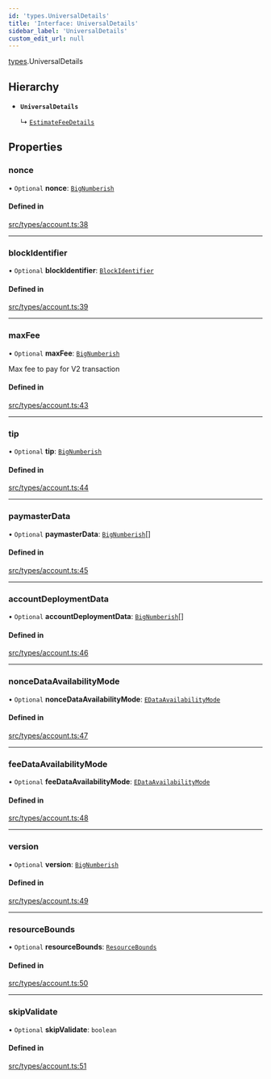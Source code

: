```yaml
---
id: 'types.UniversalDetails'
title: 'Interface: UniversalDetails'
sidebar_label: 'UniversalDetails'
custom_edit_url: null
---
```


[types](../namespaces/types.md).UniversalDetails

## Hierarchy

- **`UniversalDetails`**

  ↳ [`EstimateFeeDetails`](types.EstimateFeeDetails.md)

## Properties

### nonce

• `Optional` **nonce**: [`BigNumberish`](../namespaces/types.md#bignumberish)

#### Defined in

[src/types/account.ts:38](https://github.com/starknet-io/starknet.js/blob/v7.6.4/src/types/account.ts#L38)

---

### blockIdentifier

• `Optional` **blockIdentifier**: [`BlockIdentifier`](../namespaces/types.md#blockidentifier)

#### Defined in

[src/types/account.ts:39](https://github.com/starknet-io/starknet.js/blob/v7.6.4/src/types/account.ts#L39)

---

### maxFee

• `Optional` **maxFee**: [`BigNumberish`](../namespaces/types.md#bignumberish)

Max fee to pay for V2 transaction

#### Defined in

[src/types/account.ts:43](https://github.com/starknet-io/starknet.js/blob/v7.6.4/src/types/account.ts#L43)

---

### tip

• `Optional` **tip**: [`BigNumberish`](../namespaces/types.md#bignumberish)

#### Defined in

[src/types/account.ts:44](https://github.com/starknet-io/starknet.js/blob/v7.6.4/src/types/account.ts#L44)

---

### paymasterData

• `Optional` **paymasterData**: [`BigNumberish`](../namespaces/types.md#bignumberish)[]

#### Defined in

[src/types/account.ts:45](https://github.com/starknet-io/starknet.js/blob/v7.6.4/src/types/account.ts#L45)

---

### accountDeploymentData

• `Optional` **accountDeploymentData**: [`BigNumberish`](../namespaces/types.md#bignumberish)[]

#### Defined in

[src/types/account.ts:46](https://github.com/starknet-io/starknet.js/blob/v7.6.4/src/types/account.ts#L46)

---

### nonceDataAvailabilityMode

• `Optional` **nonceDataAvailabilityMode**: [`EDataAvailabilityMode`](../namespaces/types.RPC.RPCSPEC08.API.md#edataavailabilitymode-1)

#### Defined in

[src/types/account.ts:47](https://github.com/starknet-io/starknet.js/blob/v7.6.4/src/types/account.ts#L47)

---

### feeDataAvailabilityMode

• `Optional` **feeDataAvailabilityMode**: [`EDataAvailabilityMode`](../namespaces/types.RPC.RPCSPEC08.API.md#edataavailabilitymode-1)

#### Defined in

[src/types/account.ts:48](https://github.com/starknet-io/starknet.js/blob/v7.6.4/src/types/account.ts#L48)

---

### version

• `Optional` **version**: [`BigNumberish`](../namespaces/types.md#bignumberish)

#### Defined in

[src/types/account.ts:49](https://github.com/starknet-io/starknet.js/blob/v7.6.4/src/types/account.ts#L49)

---

### resourceBounds

• `Optional` **resourceBounds**: [`ResourceBounds`](../namespaces/types.md#resourcebounds)

#### Defined in

[src/types/account.ts:50](https://github.com/starknet-io/starknet.js/blob/v7.6.4/src/types/account.ts#L50)

---

### skipValidate

• `Optional` **skipValidate**: `boolean`

#### Defined in

[src/types/account.ts:51](https://github.com/starknet-io/starknet.js/blob/v7.6.4/src/types/account.ts#L51)
